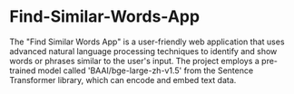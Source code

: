# Find-Similar-Words-App
The "Find Similar Words App" is a user-friendly web application that uses advanced natural language processing techniques to identify and show words or phrases similar to the user's input. The project employs a pre-trained model called 'BAAI/bge-large-zh-v1.5' from the Sentence Transformer library, which can encode and embed text data.

